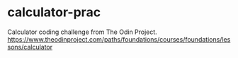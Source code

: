 # calculator-prac

Calculator coding challenge from The Odin Project.
https://www.theodinproject.com/paths/foundations/courses/foundations/lessons/calculator

